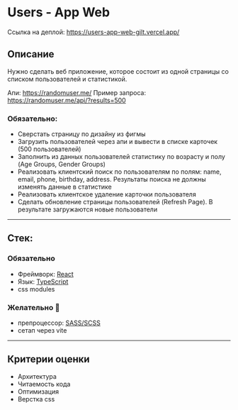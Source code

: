 # Users - App Web

Ссылка на деплой: https://users-app-web-gilt.vercel.app/

## Описание

Нужно сделать веб приложение, которое состоит из одной страницы со списком пользователей и статистикой.

Апи: https://randomuser.me/
Пример запроса: https://randomuser.me/api/?results=500 

### Обязательно:

 - Сверстать страницу по дизайну из фигмы
 - Загрузить пользователей через апи и вывести в списке карточек (500 пользователей)
 - Заполнить из данных пользователей статистику по возрасту и полу (Age Groups, Gender Groups)
 - Реализовать клиентский поиск по пользователям по полям: name, email, phone, birthday, address. Результаты поиска не должны изменять данные в статистике
 - Реализовать клиентское удаление карточки пользователя
 - Сделать обновление страницы пользователей (Refresh Page). В результате загружаются новые пользователи


---

## Стек:

### Обязательно

- Фреймворк: [React](https://reactjs.org/)
- Язык: [TypeScript](https://www.typescriptlang.org)
- css modules

### Желательно 🙂

- препроцессор: [SASS/SCSS](https://sass-lang.com/)
- сетап через vite

---

## Критерии оценки

- Архитектура
- Читаемость кода
- Оптимизация
- Верстка css